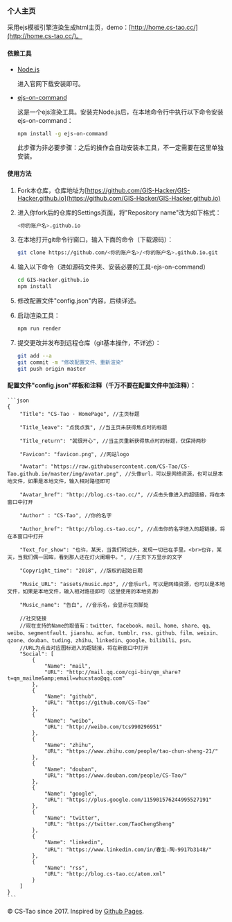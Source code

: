 ### 个人主页

 采用ejs模板引擎渲染生成html主页，demo：[http://home.cs-tao.cc/](http://home.cs-tao.cc/)。

#### 依赖工具

- [Node.js](https://nodejs.org/zh-cn/)

    进入官网下载安装即可。

- [ejs-on-command](https://github.com/shennan/ejs-on-command)

    这是一个ejs渲染工具。安装完Node.js后，在本地命令行中执行以下命令安装ejs-on-command：
    ```bash
    npm install -g ejs-on-command
    ```
    此步骤为非必要步骤：之后的操作会自动安装本工具，不一定需要在这里单独安装。

#### 使用方法

1. Fork本仓库，仓库地址为[https://github.com/GIS-Hacker/GIS-Hacker.github.io](https://github.com/GIS-Hacker/GIS-Hacker.github.io)

1. 进入你fork后的仓库的Settings页面，将"Repository name"改为如下格式：
    ```bash
    <你的账户名>.github.io
    ```
1. 在本地打开git命令行窗口，输入下面的命令（下载源码）：
    ```bash
    git clone https://github.com/<你的账户名>/<你的账户名>.github.io.git
    ```
1. 输入以下命令（进如源码文件夹、安装必要的工具-ejs-on-command）
    ```bash
    cd GIS-Hacker.github.io
    npm install
    ```
1. 修改配置文件"config.json"内容，后续详述。

1. 启动渲染工具：
    ```bash
    npm run render
    ```
1. 提交更改并发布到远程仓库（git基本操作，不详述）：
    ```bash
    git add --a
    git commit -m "修改配置文件、重新渲染"
    git push origin master
    ```
#### 配置文件"config.json"样板和注释（千万不要在配置文件中加注释）：
    ```json
    {
        "Title": "CS-Tao · HomePage", //主页标题

        "Title_leave": "点我点我", //当主页未获得焦点时的标题

        "Title_return": "就很开心", //当主页重新获得焦点时的标题，仅保持两秒

        "Favicon": "favicon.png", //网站logo

        "Avatar": "https://raw.githubusercontent.com/CS-Tao/CS-Tao.github.io/master/img/avatar.png", //头像url，可以是网络资源，也可以是本地文件，如果是本地文件，输入相对路径即可

        "Avatar_href": "http://blog.cs-tao.cc/", //点击头像进入的超链接，将在本窗口中打开

        "Author" : "CS-Tao", //你的名字

        "Author_href": "http://blog.cs-tao.cc/", //点击你的名字进入的超链接，将在本窗口中打开

        "Text_for_show": "也许，某天，当我们转过头，发现一切已在手里。<br>也许，某天，当我们偶一回眸，看到那人还在灯火阑珊中。", //主页下方显示的文字

        "Copyright_time": "2018", //版权的起始日期

        "Music_URL": "assets/music.mp3", //音乐url，可以是网络资源，也可以是本地文件，如果是本地文件，输入相对路径即可（这里使用的本地资源）

        "Music_name": "告白", //音乐名，会显示在页脚处

        //社交链接
        //现在支持的Name的取值有：twitter、facebook、mail、home、share、qq、weibo、segmentfault、jianshu、acfun、tumblr、rss、github、film、weixin、qzone、douban、tuding、zhihu、linkedin、google、bilibili、psn。
        //URL为点击对应图标进入的超链接，将在新窗口中打开
        "Social": [
            {
                "Name": "mail",
                "URL": "http://mail.qq.com/cgi-bin/qm_share?t=qm_mailme&amp;email=whucstao@qq.com"
            },
            {
                "Name": "github",
                "URL": "https://github.com/CS-Tao"
            },
            {
                "Name": "weibo",
                "URL": "http://weibo.com/tcs990296951"
            },
            {
                "Name": "zhihu",
                "URL": "https://www.zhihu.com/people/tao-chun-sheng-21/"
            },
            {
                "Name": "douban",
                "URL": "https://www.douban.com/people/CS-Tao/"
            },
            {
                "Name": "google",
                "URL": "https://plus.google.com/115901576244995527191"
            },
            {
                "Name": "twitter",
                "URL": "https://twitter.com/TaoChengSheng"
            },
            {
                "Name": "linkedin",
                "URL": "https://www.linkedin.com/in/春生-陶-9917b3148/"
            },
            {
                "Name": "rss",
                "URL": "http://blog.cs-tao.cc/atom.xml"
            }
        ]
    }
    ```

© CS-Tao since 2017. Inspired by [Github Pages](https://github.com/mystic-cg/mystic-cg.github.io).

